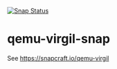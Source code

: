 [![Snap Status](https://build.snapcraft.io/badge/ogra1/qemu-virgil-snap.svg)](https://build.snapcraft.io/user/ogra1/qemu-virgil-snap)

# qemu-virgil-snap

See https://snapcraft.io/qemu-virgil

